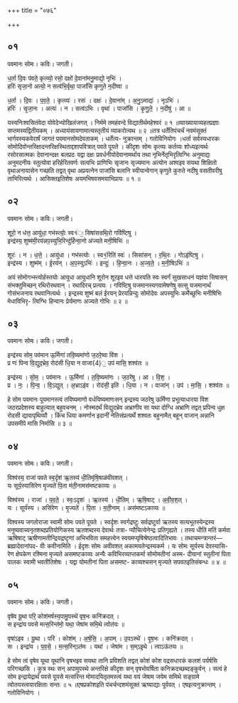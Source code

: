 +++
title = "०७६"

+++


## ०१
पवमानः सोमः। कविः। जगती।

ध॒र्ता दि॒वः प॑वते॒ कृत्व्यो॒ रसो॒ दक्षो॑ दे॒वाना॑मनु॒माद्यो॒ नृभिः॑ ।  
हरिः॑ सृजा॒नो अत्यो॒ न सत्व॑भि॒र्वृथा॒ पाजां॑सि कृणुते न॒दीष्वा ॥

ध॒र्ता । दि॒वः । प॒व॒ते॒ । कृत्व्यः॑ । रसः॑ । दक्षः॑ । दे॒वाना॑म् । अ॒नु॒ऽमाद्यः॑ । नृऽभिः॑ ।  
हरिः॑ । सृ॒जा॒नः । अत्यः॑ । न । सत्व॑ऽभिः । वृथा॑ । पाजां॑सि । कृ॒णु॒ते॒ । न॒दीषु॑ । आ ॥

यस्यनिःश्वसितंवेदा योवेदेभ्योखिलंजगत् । निर्ममे तमहंवन्दे विद्यातीर्थमहेश्वरं ॥ १ ॥व्याख्यायाव्यहतप्रज्ञाः सप्तमस्यद्वितीयकम् । अध्यायंसायणामात्यस्तृतीयं व्याकरोत्यथ ॥ २ ॥तत्र धर्तेतिपंचर्चं नवमंसूक्तं भार्गवस्यकवेरार्षं जागतं पवमानसोमदेवताकम् । धर्तेत्य- नुक्रान्तम् । गतोविनियोगः ।धर्ता सर्वस्यधारकः सोमोदिवोन्तरिक्षादन्तरिक्षस्थिताद्दशापवित्रात् पवते पूयते । कीदृशः सोमः कृत्व्यः कर्तव्यः शोध्यइत्यर्थः रसोरसात्मकः देवानान्दक्षः बलप्रदः यद्वा दक्षः प्रवर्धनीयोदेवानामर्थाय तथा नृभिर्नेतृभिरृत्विग्भिः अनुमाद्यः अनुमदनीयः स्तुत्योवा हरिर्हरितवर्णः सत्वभिः प्राणिभिः सृजानः सृज्यमानः अत्योन अश्वइव सयथा शिक्षितो वृथाअनायासेन गच्छति तद्वत् वृथा अप्रयत्नेन पाजांसि बलानि स्वीयान्वेगान् कृणुते कुरुते नदीषु वसतीवरीषु ताभिरित्यर्थः । आसिक्तइतिशेषः अयमभिषवसमयाभिप्रायः ॥ १ ॥

## ०२
पवमानः सोमः। कविः। जगती।

शूरो॒ न ध॑त्त॒ आयु॑धा॒ गभ॑स्त्योः॒ स्व१॑ः॒ सिषा॑सन्रथि॒रो गवि॑ष्टिषु ।  
इन्द्र॑स्य॒ शुष्म॑मी॒रय॑न्नप॒स्युभि॒रिन्दु॑र्हिन्वा॒नो अ॑ज्यते मनी॒षिभिः॑ ॥

शूरः॑ । न । ध॒त्ते॒ । आयु॑धा । गभ॑स्त्योः । स्व१॒॑रिति॑ स्वः॑ । सिसा॑सन् । र॒थि॒रः । गोऽइ॑ष्टिषु ।  
इन्द्र॑स्य । शुष्म॑म् । ई॒रय॑न् । अ॒प॒स्युऽभिः॑ । इन्दुः॑ । हि॒न्वा॒नः । अ॒ज्य॒ते॒ । म॒नी॒षिऽभिः॑ ॥

अयं सोमोगभ्स्त्योर्हस्तयोः आयुधा आयुधानि शूरोन शूरइव धत्ते धारयति स्वः स्वर्गं सुखसाधनं यज्ञंवा सिषासन् संभक्तुमिच्छन् रथिरोरथवान् । रथादिरच् प्रत्ययः । गविष्टिषु यजमानस्यगवामेषणेषु सत्सु यजमानार्थं गोसंभजनाय रथवानित्यर्थः । इन्द्रस्य शुष्मं बलं ईरयन् प्रेरयन्निन्दुः सोमोदेवः अपस्युभिः कर्मेच्छुभिः मनीषिभिः मेधाविभिरृ- त्विग्भिः हिन्वानः प्रेर्यमाणः अज्यते गोभिः ॥ २ ॥

## ०३
पवमानः सोमः। कविः। जगती।

इन्द्र॑स्य सोम॒ पव॑मान ऊ॒र्मिणा॑ तवि॒ष्यमा॑णो ज॒ठरे॒ष्वा वि॑श ।  
प्र णः॑ पिन्व वि॒द्युद॒भ्रेव॒ रोद॑सी धि॒या न वाजा{4}॒ उप॑ मासि॒ शश्व॑तः ॥

इन्द्र॑स्य । सो॒म॒ । पव॑मानः । ऊ॒र्मिणा॑ । त॒वि॒ष्यमा॑णः । ज॒ठरे॑षु । आ । वि॒श॒ ।  
प्र । नः॒ । पि॒न्व॒ । वि॒ऽद्युत् । अ॒भ्राऽइ॑व । रोद॑सी॒ इति॑ । धि॒या । न । वाजा॑न् । उप॑ । मा॒सि॒ । शश्व॑तः ॥

हे सोम पवमानः पूयमानस्त्वं तविष्यमाणो वर्धयिष्यमाणःसन् इन्द्रस्य जठरेषु ऊर्मिणा प्रभूत्याधारया विश जठरप्रदेशस्य बाहुल्यात् बहुवचनम् । नोस्मदर्थं विद्युदभ्रेव अभ्राणीव सा यथा दोग्धि अभ्राणि तद्वत् प्रपिन्व धुक्ष रोदसी द्यावापृथिव्यौ । किंच धिया कमर्णान इदानीं नेतिसंप्रत्यर्थे शश्वतः बहुनामैत् बहून् वाजान् अन्नानि उपसमीपे मासि निर्मासि ॥ ३ ॥

## ०४
पवमानः सोमः। कविः। जगती।

विश्व॑स्य॒ राजा॑ पवते स्व॒र्दृश॑ ऋ॒तस्य॑ धी॒तिमृ॑षि॒षाळ॑वीवशत् ।  
यः सूर्य॒स्यासि॑रेण मृ॒ज्यते॑ पि॒ता म॑ती॒नामस॑मष्टकाव्यः ॥

विश्व॑स्य । राजा॑ । प॒व॒ते॒ । स्वः॒ऽदृशः॑ । ऋ॒तस्य॑ । धी॒तिम् । ऋ॒षि॒षाट् । अ॒वी॒व॒श॒त् ।  
यः । सूर्य॑स्य । असि॑रेण । मृ॒ज्यते॑ । पि॒ता । म॒ती॒नाम् । अस॑मष्टऽकाव्यः ॥

विश्वस्य जगतोराजा स्वामी सोमः पवते पूयते । स्वर्दृशः स्वर्गद्रष्टुः सर्वद्रष्टुर्वा ऋतस्य सत्यभूतस्येन्द्रस्य मनुष्यवाच्यनृतशब्दप्रतियोगिकस्य ऋतशब्दस्य देवार्थः तत्रा- प्यौचित्येनेन्द्रः प्रतिगृह्यते । तस्य धीतिं मतिं कर्मवा ऋषिषाट् ऋषीणामतीन्द्रियद्रष्टृणां अभिभविता समहत्त्वेन स्वयमप्यृषिश्रेष्ठत्वादितिभावः । तथाचमन्त्रान्तरं—ब्रह्मादेवानांपद- वीः कवीनामिति । ईदृशः सोमः अवीवशत् अकामयतेन्द्रस्यकर्म । यः सोमः सूर्यस्य देवस्यासि- रेण क्षेपकेण रश्मिना मृज्यते असमष्टकाव्यः अन्यैः कविभिरव्याप्तकर्मा सोमोमतीनां अस्म- दीयानां स्तुतीनां पिता पालकः स्वामी भवतीतिशेषः । यद्वा योमतीनां पिता असमष्ट- काव्यश्चसन् मृज्यते सपवतइतिसंबन्धः ॥ ४ ॥

## ०५
पवमानः सोमः। कविः। जगती।

वृषे॑व यू॒था परि॒ कोश॑मर्षस्य॒पामु॒पस्थे॑ वृष॒भः कनि॑क्रदत् ।  
स इन्द्रा॑य पवसे मत्स॒रिन्त॑मो॒ यथा॒ जेषा॑म समि॒थे त्वोत॑यः ॥

वृषा॑ऽइव । यू॒था । परि॑ । कोश॑म् । अ॒र्ष॒सि॒ । अ॒पाम् । उ॒पऽस्थे॑ । वृ॒ष॒भः । कनि॑क्रदत् ।  
सः । इन्द्रा॑य । प॒व॒से॒ । म॒त्स॒रिन्ऽत॑मः । यथा॑ । जेषा॑म । स॒म्ऽइ॒थे । त्वाऽऊ॑तयः ॥

हे सोम त्वं वृषेव यूथा यूथानि वृषभइव सयथा तानि प्रविशति तद्वत् कोशं कोश वद्रसधारकं कलशं पर्यर्षसि परिगच्छसि । कुत्र स्थः सन् अपामुपस्थे अन्तरिक्षे कीदृशः सन् वृषभोवर्षिता कनिक्रदच्छब्दङ्कुर्वन् । सत्वं हे सोम इन्द्रायेद्रार्थं पवसे पूयसे मत्सरिन्त मोमादयितृतमस्त्वं यथा वयं जेषाम जयेम समिथे सङ्ग्रामे त्वोतयस्त्वयारक्षिताः सन्तः ॥ ५ ॥एषप्रकोशइति पंचर्चन्दशमंसूक्तं ऋष्याद्याः पूर्ववत् । एषइत्यनुक्रान्तम् । गतोविनियोगः ।